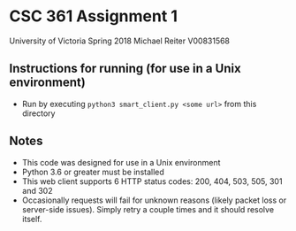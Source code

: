 # CSC 361 Assignment 1
University of Victoria
Spring 2018
Michael Reiter
V00831568

## Instructions for running (for use in a Unix environment)

- Run by executing `python3 smart_client.py <some url>` from this directory

## Notes

- This code was designed for use in a Unix environment
- Python 3.6 or greater must be installed
- This web client supports 6 HTTP status codes: 200, 404, 503, 505, 301 and 302
- Occasionally requests will fail for unknown reasons (likely packet loss or server-side issues).
Simply retry a couple times and it should resolve itself.
